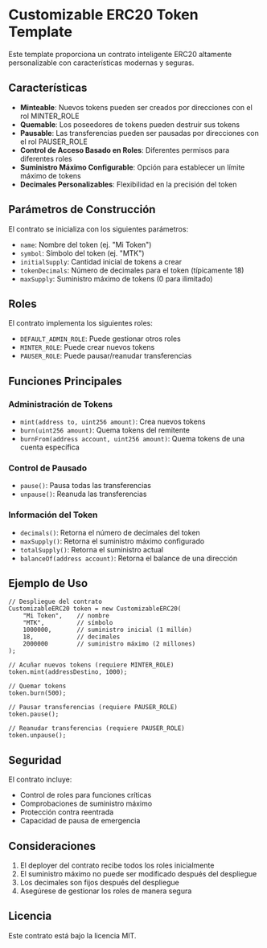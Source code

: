 # Customizable ERC20 Token Template

Este template proporciona un contrato inteligente ERC20 altamente personalizable con características modernas y seguras.

## Características

- **Minteable**: Nuevos tokens pueden ser creados por direcciones con el rol MINTER_ROLE
- **Quemable**: Los poseedores de tokens pueden destruir sus tokens
- **Pausable**: Las transferencias pueden ser pausadas por direcciones con el rol PAUSER_ROLE
- **Control de Acceso Basado en Roles**: Diferentes permisos para diferentes roles
- **Suministro Máximo Configurable**: Opción para establecer un límite máximo de tokens
- **Decimales Personalizables**: Flexibilidad en la precisión del token

## Parámetros de Construcción

El contrato se inicializa con los siguientes parámetros:

- `name`: Nombre del token (ej. "Mi Token")
- `symbol`: Símbolo del token (ej. "MTK")
- `initialSupply`: Cantidad inicial de tokens a crear
- `tokenDecimals`: Número de decimales para el token (típicamente 18)
- `maxSupply`: Suministro máximo de tokens (0 para ilimitado)

## Roles

El contrato implementa los siguientes roles:

- `DEFAULT_ADMIN_ROLE`: Puede gestionar otros roles
- `MINTER_ROLE`: Puede crear nuevos tokens
- `PAUSER_ROLE`: Puede pausar/reanudar transferencias

## Funciones Principales

### Administración de Tokens
- `mint(address to, uint256 amount)`: Crea nuevos tokens
- `burn(uint256 amount)`: Quema tokens del remitente
- `burnFrom(address account, uint256 amount)`: Quema tokens de una cuenta específica

### Control de Pausado
- `pause()`: Pausa todas las transferencias
- `unpause()`: Reanuda las transferencias

### Información del Token
- `decimals()`: Retorna el número de decimales del token
- `maxSupply()`: Retorna el suministro máximo configurado
- `totalSupply()`: Retorna el suministro actual
- `balanceOf(address account)`: Retorna el balance de una dirección

## Ejemplo de Uso

```solidity
// Despliegue del contrato
CustomizableERC20 token = new CustomizableERC20(
    "Mi Token",    // nombre
    "MTK",         // símbolo
    1000000,       // suministro inicial (1 millón)
    18,            // decimales
    2000000        // suministro máximo (2 millones)
);

// Acuñar nuevos tokens (requiere MINTER_ROLE)
token.mint(addressDestino, 1000);

// Quemar tokens
token.burn(500);

// Pausar transferencias (requiere PAUSER_ROLE)
token.pause();

// Reanudar transferencias (requiere PAUSER_ROLE)
token.unpause();
```

## Seguridad

El contrato incluye:
- Control de roles para funciones críticas
- Comprobaciones de suministro máximo
- Protección contra reentrada
- Capacidad de pausa de emergencia

## Consideraciones

1. El deployer del contrato recibe todos los roles inicialmente
2. El suministro máximo no puede ser modificado después del despliegue
3. Los decimales son fijos después del despliegue
4. Asegúrese de gestionar los roles de manera segura

## Licencia

Este contrato está bajo la licencia MIT. 